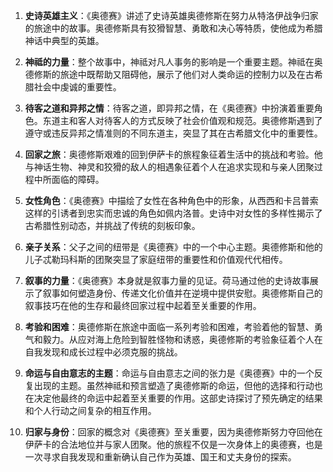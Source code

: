1. **史诗英雄主义**：《奥德赛》讲述了史诗英雄奥德修斯在努力从特洛伊战争归家的旅途中的故事。奥德修斯具有狡猾智慧、勇敢和决心等特质，使他成为希腊神话中典型的英雄。

2. **神祗的力量**：整个故事中，神祗对凡人事务的影响是一个重要主题。神祗在奥德修斯的旅途中既帮助又阻碍他，展示了他们对人类命运的控制力以及在古希腊社会中虔诚的重要性。

3. **待客之道和异邦之情**：待客之道，即异邦之情，在《奥德赛》中扮演着重要角色。东道主和客人对待客人的方式反映了社会价值观和规范。奥德修斯遇到了遵守或违反异邦之情准则的不同东道主，突显了其在古希腊文化中的重要性。

4. **回家之旅**：奥德修斯艰难的回到伊萨卡的旅程象征着生活中的挑战和考验。他与神话生物、神灵和狡猾的敌人的相遇象征着个人在追求实现和与亲人团聚过程中所面临的障碍。

5. **女性角色**：《奥德赛》中描绘了女性在各种角色中的形象，从西西和卡吕普索这样的引诱者到忠实而忠诚的角色如佩内洛普。史诗中对女性的多样性揭示了古希腊性别动态，并挑战了传统的刻板印象。

6. **亲子关系**：父子之间的纽带是《奥德赛》中的一个中心主题。奥德修斯和他的儿子忒勒玛科斯的团聚突显了家庭纽带的重要性和价值观代代相传。

7. **叙事的力量**：《奥德赛》本身就是叙事力量的见证。荷马通过他的史诗故事展示了叙事如何塑造身份、传递文化价值并在逆境中提供安慰。奥德修斯自己的叙事技巧在他的生存和最终回家过程中起着至关重要的作用。

8. **考验和困难**：奥德修斯在旅途中面临一系列考验和困难，考验着他的智慧、勇气和毅力。从应对海上危险到智胜怪物和诱惑，奥德修斯的考验象征着个人在自我发现和成长过程中必须克服的挑战。

9. **命运与自由意志的主题**：命运与自由意志之间的张力是《奥德赛》中的一个反复出现的主题。虽然神祗和预言塑造了奥德修斯的命运，但他的选择和行动也在决定他最终的命运中起着至关重要的作用。这部史诗探讨了预先确定的结果和个人行动之间复杂的相互作用。

10. **归家与身份**：回家的概念对《奥德赛》至关重要，因为奥德修斯努力夺回他在伊萨卡的合法地位并与家人团聚。他的旅程不仅是一次身体上的奥德赛，也是一次寻求自我发现和重新确认自己作为英雄、国王和丈夫身份的探索。